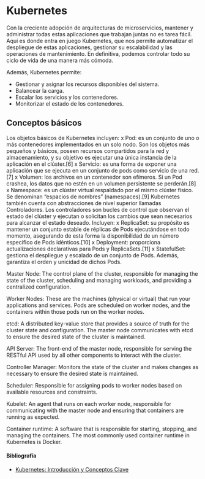 # Kubernetes 

Con la creciente adopción de arquitecturas de microservicios, mantener y administrar todas estas aplicaciones que trabajan juntas no es tarea fácil. Aquí es donde entra en juego Kubernetes, que nos permite automatizar el despliegue de estas aplicaciones, gestionar su escalabilidad y las operaciones de mantenimiento. En definitiva, podemos controlar todo su ciclo de vida de una manera más cómoda.

Además, Kubernetes permite:
- Gestionar y asignar los recursos disponibles del sistema.
- Balancear la carga.
- Escalar los servicios y los contenedores.
- Monitorizar el estado de los contenedores.

## Conceptos básicos

Los objetos básicos de Kubernetes incluyen: x Pod: es un conjunto de uno o más contenedores implementados en un solo nodo. Son los objetos más pequeños y básicos, poseen recursos compartidos para la red y almacenamiento, y su objetivo es ejecutar una única instancia de la aplicación en el clúster.[6] x Servicio: es una forma de exponer una aplicación que se ejecuta en un conjunto de pods como servicio de una red.[7] x Volumen: los archivos en un contenedor son efímeros. Si un Pod crashea, los datos que no estén en un volumen persistente se perderán.[8] x Namespace: es un clúster virtual respaldado por el mismo clúster físico. Se denominan “espacios de nombres” (namespaces).[9] Kubernetes también cuenta con abstracciones de nivel superior llamadas Controladores. Los controladores son bucles de control que observan el estado del clúster y ejecutan o solicitan los cambios que sean necesarios para alcanzar el estado deseado. Incluyen: x ReplicaSet: su propósito es mantener un conjunto estable de réplicas de Pods ejecutándose en todo momento, asegurando de esta forma la disponibilidad de un número específico de Pods idénticos.[10] x Deployment: proporciona actualizaciones declarativas para Pods y ReplicaSets.[11] x StatefulSet: gestiona el despliegue y escalado de un conjunto de Pods. Además, garantiza el orden y unicidad de dichos Pods.

Master Node: The control plane of the cluster, responsible for managing the state of the cluster, scheduling and managing workloads, and providing a centralized configuration.

Worker Nodes: These are the machines (physical or virtual) that run your applications and services. Pods are scheduled on worker nodes, and the containers within those pods run on the worker nodes.

etcd: A distributed key-value store that provides a source of truth for the cluster state and configuration. The master node communicates with etcd to ensure the desired state of the cluster is maintained.

API Server: The front-end of the master node, responsible for serving the RESTful API used by all other components to interact with the cluster.

Controller Manager: Monitors the state of the cluster and makes changes as necessary to ensure the desired state is maintained.

Scheduler: Responsible for assigning pods to worker nodes based on available resources and constraints.

Kubelet: An agent that runs on each worker node, responsible for communicating with the master node and ensuring that containers are running as expected.

Container runtime: A software that is responsible for starting, stopping, and managing the containers. The most commonly used container runtime in Kubernetes is Docker.

#### Bibliografía

- [Kubernetes: Introducción y Conceptos Clave](https://aprenderbigdata.com/kubernetes/)